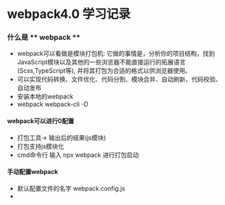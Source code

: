 # webpack4.0 学习记录

### 什么是 ** webpack ** 
  - webpack可以看做是模块打包机: 它做的事情是，分析你的项目结构，找到JavaScript模块以及其他的一些浏览器不能直接运行的拓展语言(Scss,TypeScript等), 并将其打包为合适的格式以供浏览器使用。
  - 可以实现代码转换、文件优化、代码分割、模块合并、自动刷新、代码校验、自动发布
  - 安装本地的webpack
  - webpack webpack-cli -D
  
#### webpack可以进行0配置

- 打包工具-> 输出后的结果(js模块)
- 打包支持js模块化
- cmd命令行  输入 npx webpack 进行打包启动
  
#### 手动配置webpack

- 默认配置文件的名字 webpack.config.js
- 

